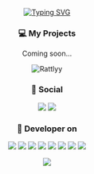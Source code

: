 <p align="center"> 
<a href="https://git.io/typing-svg"><img src="https://readme-typing-svg.herokuapp.com?font=Fira+Code&center=true&vCenter=true&width=435&lines=%E2%98%82+Hi+I'm+Vieel;%E2%98%82+Owner+on+OceanMC;%E2%98%82+Owner+on+PluginReforged" alt="Typing SVG" /></a>
</p>
  
<h3 align="center">💻 My Projects</h3>
<p align="center">Coming soon...</p>

<p align="center"> 
<img src="https://komarev.com/ghpvc/?username=Vielll" alt="Rattlyy"/>
</p>

<h3 align="center">👤 Social</h3>
<p align="center">
  <a href="https://discord.gg/t4nXFaCGNc" alt="Discord" title="Discord">
    <img src="https://img.shields.io/discord/977608906652155974?color=7289DA&logo=discord&logoColor=white&style=for-the-badge"/></a>
  <a href="https://www.youtube.com/channel/UC-sdNlPYk_IQ-AOYm2ACAKg" alt="Youtube" title="Youtube">
    <img src="https://img.shields.io/youtube/channel/subscribers/UC-sdNlPYk_IQ-AOYm2ACAKg?color=7289DA&logo=youtube&logoColor=white&style=for-the-badge"/></a>
</p>

<h3 align="center">📜 Developer on</h3>

<p align="center">
<img src="https://img.shields.io/badge/java-%23ED8B00.svg?style=plastic&logo=java&logoColor=white"/>
<img src="https://img.shields.io/badge/javascript-%23323330.svg?style=plastic&logo=javascript&logoColor=%23F7DF1E"/>
<img src="https://img.shields.io/badge/html5-%23E34F26.svg?style=plastic&logo=html5&logoColor=white"/>
<img src="https://img.shields.io/badge/css3-%231572B6.svg?style=plastic&logo=css3&logoColor=white"/>
<img src="https://img.shields.io/badge/node.js-6DA55F?style=plastic&logo=node.js&logoColor=white"/>
<img src="https://img.shields.io/badge/NPM-%23000000.svg?style=plastic&logo=npm&logoColor=white"/>
<img src="https://img.shields.io/badge/mysql-%2300f.svg?style=plastic&logo=mysql&logoColor=white"/>
<img src="https://img.shields.io/badge/mysql-%2300f.svg?style=plastic&logo=mysql&logoColor=white"/>
</p>

<p align="center">
<img src="https://github-readme-stats.vercel.app/api?username=Vielll&include_all_commits=true&show_icons=true&count_private=true&theme=dark"/>
</p>
